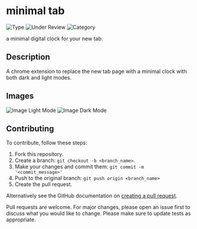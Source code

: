 # minimal tab

![Type](https://img.shields.io/badge/type-chrome%20extension-yellow?style=for-the-badge&logo=google-chrome)
![Under Review](https://img.shields.io/badge/status-Under%20Review-green?style=for-the-badge)
![Category](https://img.shields.io/badge/category-Productivity-blue?style=for-the-badge)

a minimal digital clock for your new tab.

## Description
A chrome extension to replace the new tab page with a minimal clock with both dark and light modes.

## Images
![Image Light Mode](https://github.com/manavendrasen/minimal-tab-chrome-extension/blob/master/screenshots/1.png)
![Image Dark Mode](https://github.com/manavendrasen/minimal-tab-chrome-extension/blob/master/screenshots/2.png)

## Contributing
To contribute, follow these steps:

1. Fork this repository.
2. Create a branch: `git checkout -b <branch_name>`.
3. Make your changes and commit them: `git commit -m '<commit_message>'`
4. Push to the original branch: `git push origin <branch_name>`
5. Create the pull request.

Alternatively see the GitHub documentation on [creating a pull request](https://help.github.com/en/github/collaborating-with-issues-and-pull-requests/creating-a-pull-request).

Pull requests are welcome. For major changes, please open an issue first to discuss what you would like to change.
Please make sure to update tests as appropriate.
